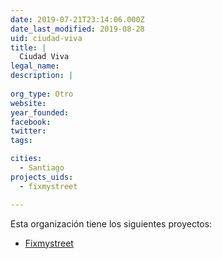 ```yaml
---
date: 2019-07-21T23:14:06.000Z
date_last_modified: 2019-08-28
uid: ciudad-viva
title: |
  Ciudad Viva
legal_name: 
description: |
  
org_type: Otro
website: 
year_founded: 
facebook: 
twitter: 
tags:

cities: 
  - Santiago
projects_uids:
  - fixmystreet

---
```


Esta organización tiene los siguientes proyectos:

- [Fixmystreet](/proyectos/fixmystreet)

